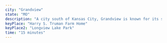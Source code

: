 ```yaml
---
city: "Grandview"
state: "MO"
description: "A city south of Kansas City, Grandview is known for its scenic views and proximity to Longview Lake. It's also home to the Kansas City Chiefs training camp."
keyPlace: "Harry S. Truman Farm Home"
keyPlace2: "Longview Lake Park"
time: "15 minutes"
---
```

